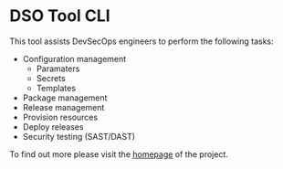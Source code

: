 # DSO Tool CLI
This tool assists DevSecOps engineers to perform the following tasks:
- Configuration management
    - Paramaters
    - Secrets
    - Templates
- Package management
- Release management
- Provision resources
- Deploy releases
- Security testing (SAST/DAST)


To find out more please visit the [homepage](https://github.com/ramtinkazemi/dsocli) of the project. 
